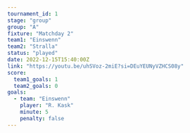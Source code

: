 ```yaml
---
tournament_id: 1
stage: "group"
group: "A"
fixture: "Matchday 2"
team1: "Einswenn"
team2: "Stralla"
status: "played"
date: 2022-12-15T15:40:00Z
link: "https://youtu.be/uhSVoz-2miE?si=DEuYEUNyVZHCS08y"
score:
  team1_goals: 1
  team2_goals: 0
goals:
  - team: "Einswenn"
    player: "R. Kask"
    minute: 5
    penalty: false
---
```

